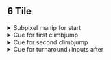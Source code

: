 ## 6 Tile

<details>
<summary>Subpixel manip for start</summary>
Do two crouch jumps and then a fulljump into full climbjump then climb down, then press left for a frame.
<video src="https://github.com/kaizobuzz/gal-lery-collab-strat-doc/blob/main/levels/ruins_of_temple/images/6tilesubpixelmanip.mp4" width="320" height="240" controls></video>
</details>

<details>
<summary>Cue for first climbjump</summary> 

With hitboxes
<img src="https://github.com/kaizobuzz/gal-lery-collab-strat-doc/blob/main/levels/ruins_of_temple/images/climbjump1hitboxes"></img>
Without hitboxes
<img src="https://github.com/kaizobuzz/gal-lery-collab-strat-doc/blob/main/levels/ruins_of_temple/images/climbjump1wohitboxes"></img>
</details>

<details>
<summary>Cue for second climbjump</summary>

With hitboxes
<img src="https://github.com/kaizobuzz/gal-lery-collab-strat-doc/blob/main/levels/ruins_of_temple/images/climbjump2hitboxes"></img>
Without hitboxes
<img src="https://github.com/kaizobuzz/gal-lery-collab-strat-doc/blob/main/levels/ruins_of_temple/images/climbjump2wohitboxes"></img>
</details>

<details>
<summary>Cue for turnaround+inputs after</summary>

With hitboxes
<img src="https://github.com/kaizobuzz/gal-lery-collab-strat-doc/blob/main/levels/ruins_of_temple/images/climbjump3hitboxes"></img>
Without hitboxes
<img src="https://github.com/kaizobuzz/gal-lery-collab-strat-doc/blob/main/levels/ruins_of_temple/images/climbjump3wohitboxes"></img>

</details>
